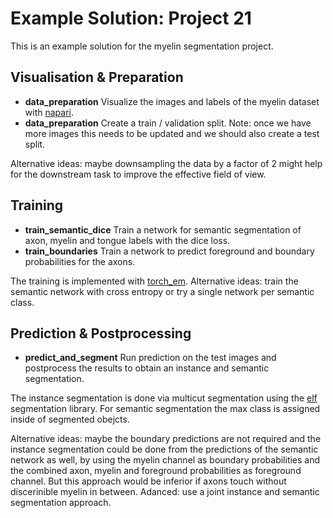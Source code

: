 # Example Solution: Project 21

This is an example solution for the myelin segmentation project.

## Visualisation & Preparation

- **data_preparation** Visualize the images and labels of the myelin dataset with [napari](https://napari.org/).
- **data_preparation** Create a train / validation split. Note: once we have more images this needs to be updated and we should also create a test split.

Alternative ideas: maybe downsampling the data by a factor of 2 might help for the downstream task to improve the effective field of view.

## Training

- **train_semantic_dice** Train a network for semantic segmentation of axon, myelin and tongue labels with the dice loss.
- **train_boundaries** Train a network to predict foreground and boundary probabilities for the axons.

The training is implemented with [torch_em](https://github.com/constantinpape/torch-em).
Alternative ideas: train the semantic network with cross entropy or try a single network per semantic class.

## Prediction & Postprocessing

- **predict_and_segment** Run prediction on the test images and postprocess the results to obtain an instance and semantic segmentation.

The instance segmentation is done via multicut segmentation using the [elf](https://github.com/constantinpape/elf) segmentation library.
For semantic segmentation  the max class is assigned inside of segmented obejcts.

Alternative ideas: maybe the boundary predictions are not required and the instance segmentation could be done from the predictions of the semantic network as well, by using the myelin channel as boundary probabilities and the combined axon, myelin and foreground probabilities as foreground channel. But this approach would be inferior if axons touch without discerinible myelin in between.
Adanced: use a joint instance and semantic segmentation approach.
